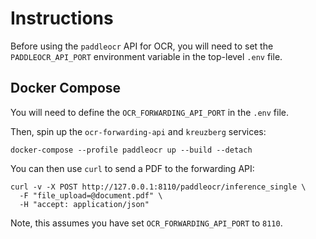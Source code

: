 # Instructions

Before using the `paddleocr` API for OCR, you will need to set the `PADDLEOCR_API_PORT`
environment variable in the top-level `.env` file.

## Docker Compose

You will need to define the `OCR_FORWARDING_API_PORT` in the `.env` file.

Then, spin up the `ocr-forwarding-api` and `kreuzberg` services:

```shell
docker-compose --profile paddleocr up --build --detach
```

You can then use `curl` to send a PDF to the forwarding API:

```shell
curl -v -X POST http://127.0.0.1:8110/paddleocr/inference_single \
  -F "file_upload=@document.pdf" \
  -H "accept: application/json"
```

Note, this assumes you have set `OCR_FORWARDING_API_PORT` to `8110`.

